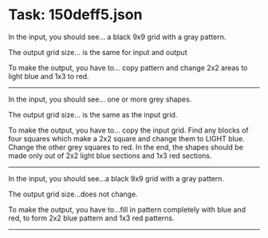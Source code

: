 # Task: 150deff5.json

In the input, you should see... a black 9x9 grid with a gray pattern.

The output grid size... is the same for input and output

To make the output, you have to... copy pattern and change 2x2 areas to light blue and 1x3 to red.

---

In the input, you should see... one or more grey shapes.

The output grid size... is the same as the input grid.

To make the output, you have to... copy the input grid. Find any blocks of four squares which make a 2x2 square and change them to LIGHT blue. Change the other grey squares to red. In the end, the shapes should be made only out of 2x2 light blue sections and 1x3 red sections.

---

In the input, you should see...a black 9x9 grid with a gray pattern.

The output grid size...does not change.

To make the output, you have to...fill in pattern completely  with blue and red, to form 2x2 blue pattern and 1x3 red patterns.

---

